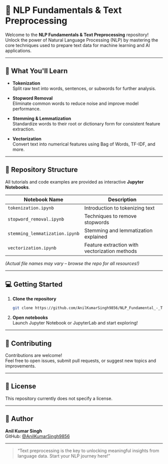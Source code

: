 # 🧠 NLP Fundamentals & Text Preprocessing

Welcome to the **NLP Fundamentals & Text Preprocessing** repository!  
Unlock the power of Natural Language Processing (NLP) by mastering the core techniques used to prepare text data for machine learning and AI applications.

---

## 🚀 What You'll Learn

- **Tokenization**  
  Split raw text into words, sentences, or subwords for further analysis.

- **Stopword Removal**  
  Eliminate common words to reduce noise and improve model performance.

- **Stemming & Lemmatization**  
  Standardize words to their root or dictionary form for consistent feature extraction.

- **Vectorization**  
  Convert text into numerical features using Bag of Words, TF-IDF, and more.

---

## 📂 Repository Structure

All tutorials and code examples are provided as interactive **Jupyter Notebooks**.

| Notebook Name                         | Description                                       |
| ------------------------------------- | ------------------------------------------------- |
| `tokenization.ipynb`                  | Introduction to tokenizing text                   |
| `stopword_removal.ipynb`              | Techniques to remove stopwords                    |
| `stemming_lemmatization.ipynb`        | Stemming and lemmatization explained              |
| `vectorization.ipynb`                 | Feature extraction with vectorization methods     |

*(Actual file names may vary – browse the repo for all resources!)*

---

## 💻 Getting Started

1. **Clone the repository**
   ```bash
   git clone https://github.com/AnilKumarSingh9856/NLP_Fundamental_-_Text_Preprocessing.git
   ```
2. **Open notebooks**  
   Launch Jupyter Notebook or JupyterLab and start exploring!

---

## 🤝 Contributing

Contributions are welcome!  
Feel free to open issues, submit pull requests, or suggest new topics and improvements.

---

## 📜 License

This repository currently does not specify a license.

---

## 👤 Author

**Anil Kumar Singh**  
GitHub: [@AnilKumarSingh9856](https://github.com/AnilKumarSingh9856)

---

> “Text preprocessing is the key to unlocking meaningful insights from language data. Start your NLP journey here!”
